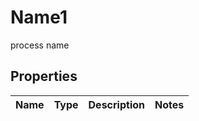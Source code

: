 

# Name1

process name

## Properties

| Name | Type | Description | Notes |
|------------ | ------------- | ------------- | -------------|




